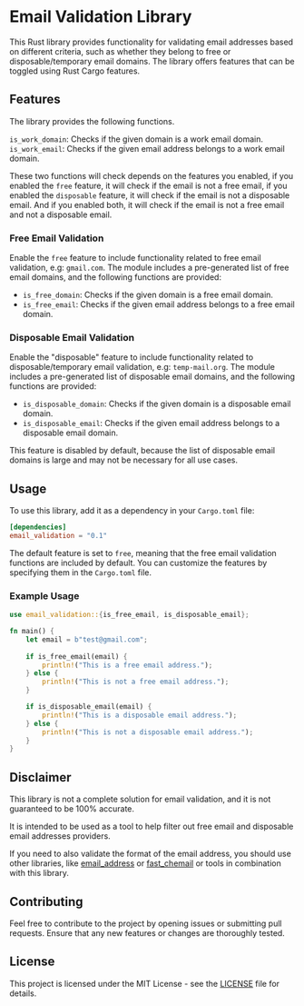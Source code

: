 # Email Validation Library

This Rust library provides functionality for validating email addresses based on different criteria,
such as whether they belong to free or disposable/temporary email domains.
The library offers features that can be toggled using Rust Cargo features.

## Features

The library provides the following functions.

`is_work_domain`: Checks if the given domain is a work email domain.
`is_work_email`: Checks if the given email address belongs to a work email domain.

These two functions will check depends on the features you enabled,
if you enabled the `free` feature, it will check if the email is not a free email,
if you enabled the `disposable` feature, it will check if the email is not a disposable email.
And if you enabled both, it will check if the email is not a free email and not a disposable email.

### Free Email Validation

Enable the `free` feature to include functionality related to free email validation, e.g: `gmail.com`.
The module includes a pre-generated list of free email domains, and the following functions are provided:

- `is_free_domain`: Checks if the given domain is a free email domain.
- `is_free_email`: Checks if the given email address belongs to a free email domain.

### Disposable Email Validation

Enable the "disposable" feature to include functionality related to disposable/temporary email validation, e.g: `temp-mail.org`. 
The module includes a pre-generated list of disposable email domains, and the following functions are provided:

- `is_disposable_domain`: Checks if the given domain is a disposable email domain.
- `is_disposable_email`: Checks if the given email address belongs to a disposable email domain.

This feature is disabled by default, because the list of disposable email domains is large and may not be necessary for all use cases.

## Usage

To use this library, add it as a dependency in your `Cargo.toml` file:

```toml
[dependencies]
email_validation = "0.1"
```

The default feature is set to `free`, meaning that the free email validation functions are included by default.
You can customize the features by specifying them in the `Cargo.toml` file.

### Example Usage

```rust
use email_validation::{is_free_email, is_disposable_email};

fn main() {
    let email = b"test@gmail.com";
    
    if is_free_email(email) {
        println!("This is a free email address.");
    } else {
        println!("This is not a free email address.");
    }

    if is_disposable_email(email) {
        println!("This is a disposable email address.");
    } else {
        println!("This is not a disposable email address.");
    }
}
```

## Disclaimer

This library is not a complete solution for email validation, and it is not guaranteed to be 100% accurate.

It is intended to be used as a tool to help filter out free email and disposable email addresses providers.

If you need to also validate the format of the email address, you should use other libraries, like [email_address](https://crates.io/crates/email_address) or [fast_chemail](https://crates.io/crates/fast_chemail/) or tools in combination with this library.

## Contributing

Feel free to contribute to the project by opening issues or submitting pull requests. Ensure that any new features or changes are thoroughly tested.

## License

This project is licensed under the MIT License - see the [LICENSE](LICENSE) file for details.
